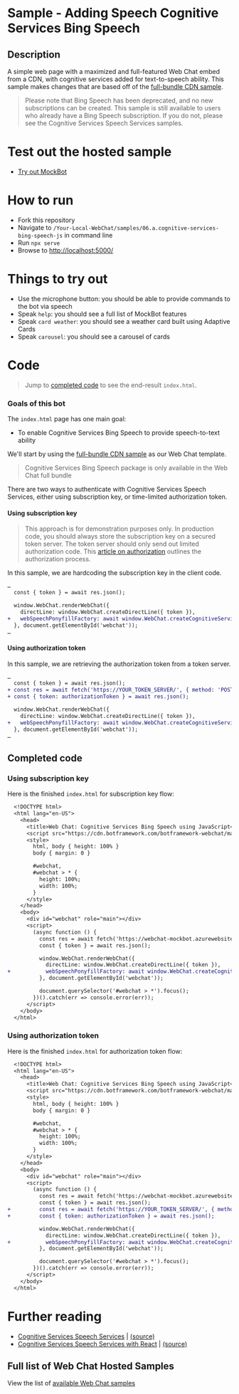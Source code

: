 # Sample - Adding Speech Cognitive Services Bing Speech

## Description

A simple web page with a maximized and full-featured Web Chat embed from a CDN, with cognitive services added for text-to-speech ability. This sample makes changes that are based off of the [full-bundle CDN sample](../01.a.getting-started-full-bundle/README.md).

> Please note that Bing Speech has been deprecated, and no new subscriptions can be created. This sample is still available to users who already have a Bing Speech subscription. If you do not, please see the Cognitive Services Speech Services samples.

# Test out the hosted sample

- [Try out MockBot](https://microsoft.github.io/BotFramework-WebChat/06.a.cognitive-services-bing-speech-js)

# How to run
- Fork this repository
- Navigate to `/Your-Local-WebChat/samples/06.a.cognitive-services-bing-speech-js` in command line
- Run `npx serve`
- Browse to [http://localhost:5000/](http://localhost:5000/)

# Things to try out

- Use the microphone button: you should be able to provide commands to the bot via speech
- Speak `help`: you should see a full list of MockBot features
- Speak `card weather`: you should see a weather card built using Adaptive Cards
- Speak `carousel`: you should see a carousel of cards

# Code

> Jump to [completed code](#completed-code) to see the end-result `index.html`.

### Goals of this bot

The `index.html` page has one main goal:

- To enable Cognitive Services Bing Speech to provide speech-to-text ability

We'll start by using the [full-bundle CDN sample](../01.a.getting-started-full-bundle/README.md) as our Web Chat template.

> Cognitive Services Bing Speech package is only available in the Web Chat full bundle

There are two ways to authenticate with Cognitive Services Speech Services, either using subscription key, or time-limited authorization token.

#### Using subscription key

> This approach is for demonstration purposes only. In production code, you should always store the subscription key on a secured token server. The token server should only send out limited authorization code. This [article on authorization](https://docs.microsoft.com/en-us/azure/cognitive-services/speech/api-reference-rest/websocketprotocol#authorization) outlines the authorization process.

In this sample, we are hardcoding the subscription key in the client code.

```diff
…
  const { token } = await res.json();

  window.WebChat.renderWebChat({
    directLine: window.WebChat.createDirectLine({ token }),
+   webSpeechPonyfillFactory: await window.WebChat.createCognitiveServicesBingSpeechPonyfillFactory({ subscriptionKey: 'YOUR_SUBSCRIPTION_KEY' })
  }, document.getElementById('webchat'));
…
```

#### Using authorization token

In this sample, we are retrieving the authorization token from a token server.

```diff
…
  const { token } = await res.json();
+ const res = await fetch('https://YOUR_TOKEN_SERVER/', { method: 'POST' });
+ const { token: authorizationToken } = await res.json();

  window.WebChat.renderWebChat({
    directLine: window.WebChat.createDirectLine({ token }),
+   webSpeechPonyfillFactory: await window.WebChat.createCognitiveServicesBingSpeechPonyfillFactory({ authorizationToken })
  }, document.getElementById('webchat'));
…
```

## Completed code

### Using subscription key

Here is the finished `index.html` for subscription key flow:

```diff
  <!DOCTYPE html>
  <html lang="en-US">
    <head>
      <title>Web Chat: Cognitive Services Bing Speech using JavaScript</title>
      <script src="https://cdn.botframework.com/botframework-webchat/master/webchat.js"></script>
      <style>
        html, body { height: 100% }
        body { margin: 0 }

        #webchat,
        #webchat > * {
          height: 100%;
          width: 100%;
        }
      </style>
    </head>
    <body>
      <div id="webchat" role="main"></div>
      <script>
        (async function () {
          const res = await fetch('https://webchat-mockbot.azurewebsites.net/directline/token', { method: 'POST' });
          const { token } = await res.json();

          window.WebChat.renderWebChat({
            directLine: window.WebChat.createDirectLine({ token }),
+           webSpeechPonyfillFactory: await window.WebChat.createCognitiveServicesBingSpeechPonyfillFactory({ subscriptionKey: 'YOUR_SUBSCRIPTION_KEY' })
          }, document.getElementById('webchat'));

          document.querySelector('#webchat > *').focus();
        })().catch(err => console.error(err));
      </script>
    </body>
  </html>
```

### Using authorization token

Here is the finished `index.html` for authorization token flow:

```diff
  <!DOCTYPE html>
  <html lang="en-US">
    <head>
      <title>Web Chat: Cognitive Services Bing Speech using JavaScript</title>
      <script src="https://cdn.botframework.com/botframework-webchat/master/webchat.js"></script>
      <style>
        html, body { height: 100% }
        body { margin: 0 }

        #webchat,
        #webchat > * {
          height: 100%;
          width: 100%;
        }
      </style>
    </head>
    <body>
      <div id="webchat" role="main"></div>
      <script>
        (async function () {
          const res = await fetch('https://webchat-mockbot.azurewebsites.net/directline/token', { method: 'POST' });
          const { token } = await res.json();
+         const res = await fetch('https://YOUR_TOKEN_SERVER/', { method: 'POST' });
+         const { token: authorizationToken } = await res.json();

          window.WebChat.renderWebChat({
            directLine: window.WebChat.createDirectLine({ token }),
+           webSpeechPonyfillFactory: await window.WebChat.createCognitiveServicesBingSpeechPonyfillFactory({ authorizationToken })
          }, document.getElementById('webchat'));

          document.querySelector('#webchat > *').focus();
        })().catch(err => console.error(err));
      </script>
    </body>
  </html>
```

# Further reading
- [Cognitive Services Speech Services](https://microsoft.github.io/BotFramework-WebChat/06.c.cognitive-services-bing-speech-js) | [(source)](https://github.com/Microsoft/BotFramework-WebChat/tree/master/samples/06.d.cognitive-services-bing-speech-js)
- [Cognitive Services Speech Services with React](https://microsoft.github.io/BotFramework-WebChat/06.c.cognitive-services-bing-speech-react) | [(source)](https://github.com/Microsoft/BotFramework-WebChat/tree/master/samples/06.d.cognitive-services-bing-speech-react)

## Full list of Web Chat Hosted Samples

View the list of [available Web Chat samples](https://github.com/Microsoft/BotFramework-WebChat/tree/master/samples)
